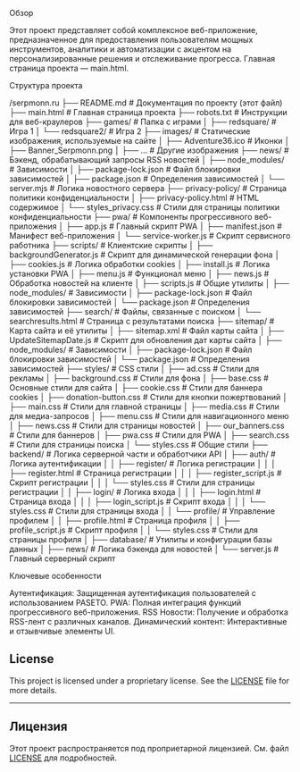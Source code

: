Обзор

Этот проект представляет собой комплексное веб-приложение, предназначенное для предоставления пользователям мощных инструментов, аналитики и автоматизации с акцентом на персонализированные решения и отслеживание прогресса. Главная страница проекта — main.html.

Структура проекта

/serpmonn.ru
├── README.md                   # Документация по проекту (этот файл)
├── main.html                   # Главная страница проекта
├── robots.txt                  # Инструкции для веб-краулеров
├── games/                      # Папка с играми
│   ├── redsquare/              # Игра 1
│   └── redsquare2/             # Игра 2
├── images/                     # Статические изображения, используемые на сайте
│   ├── Adventure36.ico         # Иконки
│   ├── Banner_Serpmonn.png
│   ├── ...                     # Другие изображения
├── news/                       # Бэкенд, обрабатывающий запросы RSS новостей
│   ├── node_modules/           # Зависимости
│   ├── package-lock.json       # Файл блокировки зависимостей
│   ├── package.json            # Определения зависимостей
│   └── server.mjs              # Логика новостного сервера
├── privacy-policy/             # Страница политики конфиденциальности
│   ├── privacy-policy.html     # HTML содержимое
│   └── styles_privacy.css      # Стили для страницы политики конфиденциальности
├── pwa/                        # Компоненты прогрессивного веб-приложения
│   ├── app.js                  # Главный скрипт PWA
│   ├── manifest.json           # Манифест веб-приложения
│   └── service-worker.js       # Скрипт сервисного работника
├── scripts/                    # Клиентские скрипты
│   ├── backgroundGenerator.js  # Скрипт для динамической генерации фона
│   ├── cookies.js              # Логика обработки cookies
│   ├── install.js              # Логика установки PWA
│   ├── menu.js                 # Функционал меню
│   ├── news.js                 # Обработка новостей на клиенте
│   ├── scripts.js              # Общие утилиты
│   ├── node_modules/           # Зависимости
│   ├── package-lock.json       # Файл блокировки зависимостей
│   └── package.json            # Определения зависимостей
├── search/                     # Файлы, связанные с поиском
│   └── searchresults.html      # Страница с результатами поиска
├── sitemap/                    # Карта сайта и её утилиты
│   ├── sitemap.xml             # Файл карты сайта
│   ├── UpdateSitemapDate.js    # Скрипт для обновления дат карты сайта
│   ├── node_modules/           # Зависимости
│   ├── package-lock.json       # Файл блокировки зависимостей
│   └── package.json            # Определения зависимостей
├── styles/                     # CSS стили
│   ├── ad.css                  # Стили для рекламы
│   ├── background.css          # Стили для фона
│   ├── base.css                # Основные стили для сайта
│   ├── cookie.css              # Стили для баннера cookies
│   ├── donation-button.css     # Стили для кнопки пожертвований
│   ├── main.css                # Стили для главной страницы
│   ├── media.css               # Стили для медиа-запросов
│   ├── menu.css                # Стили для навигационного меню
│   ├── news.css                # Стили для страницы новостей
│   ├── our_banners.css         # Стили для баннеров
│   ├── pwa.css                 # Стили для PWA
│   ├── search.css              # Стили для страницы поиска
│   └── styles.css              # Общие стили
├── backend/                    # Логика серверной части и обработчики API
│   ├── auth/                   # Логика аутентификации
│   │   ├── register/           # Логика регистрации
│   │   │   ├── register.html   # Страница регистрации
│   │   │   ├── register_script.js # Скрипт регистрации
│   │   │   └── styles.css      # Стили для страницы регистрации
│   │   ├── login/              # Логика входа
│   │   │   ├── login.html      # Страница входа
│   │   │   ├── login_script.js # Скрипт входа
│   │   │   └── styles.css      # Стили для страницы входа
│   │   └── profile/            # Управление профилем
│   │       ├── profile.html    # Страница профиля
│   │       ├── profile_script.js # Скрипт профиля
│   │       └── styles.css      # Стили для страницы профиля
│   ├── database/               # Утилиты и конфигурации базы данных
│   ├── news/                   # Логика бэкенда для новостей
│   └── server.js               # Главный серверный скрипт

Ключевые особенности

Аутентификация: Защищенная аутентификация пользователей с использованием PASETO. 
PWA: Полная интеграция функций прогрессивного веб-приложения. 
RSS Новости: Получение и обработка RSS-лент с различных каналов. 
Динамический контент: Интерактивные и отзывчивые элементы UI.

## License

This project is licensed under a proprietary license. See the [LICENSE](./LICENSE) file for more details.

---

## Лицензия

Этот проект распространяется под проприетарной лицензией. См. файл [LICENSE](./LICENSE) для подробностей.
